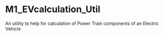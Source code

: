 # M1_EVcalculation_Util
An utility to help for calculation of Power Train components of an Electric Vehicle
